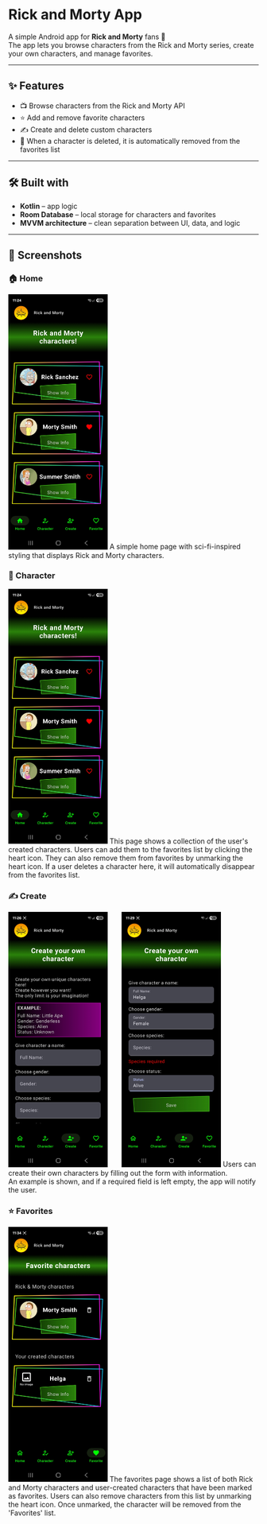 # Rick and Morty App

A simple Android app for **Rick and Morty** fans 🎉  
The app lets you browse characters from the Rick and Morty series, create your own characters, and manage favorites.

---

## ✨ Features
- 📺 Browse characters from the Rick and Morty API
- ⭐ Add and remove favorite characters
- ✍️ Create and delete custom characters
- 🔄 When a character is deleted, it is automatically removed from the favorites list

---

## 🛠️ Built with
- **Kotlin** – app logic
- **Room Database** – local storage for characters and favorites
- **MVVM architecture** – clean separation between UI, data, and logic

---

## 📸 Screenshots

### 🏠 Home
<img src="./docs/screenshots/RM_home.jpg" alt="Home" width="200" />
A simple home page with sci-fi-inspired styling that displays Rick and Morty characters.

### 👤 Character
<img src="./docs/screenshots/RM_home.jpg" alt="Character" width="200" />
This page shows a collection of the user's created characters.  
Users can add them to the favorites list by clicking the heart icon.  
They can also remove them from favorites by unmarking the heart icon.  
If a user deletes a character here, it will automatically disappear from the favorites list.


### ✍️ Create
<img src="./docs/screenshots/RM_create.jpg" alt="Create" width="200" style="margin-right:24px;" /> <img src="./docs/screenshots/RM_create-2.jpg" alt="Create 2" width="200" />
Users can create their own characters by filling out the form with information.  
An example is shown, and if a required field is left empty, the app will notify the user.

### ⭐ Favorites
<img src="./docs/screenshots/RM_fav.jpg" alt="Create 2" width="200" />
The favorites page shows a list of both Rick and Morty characters and user-created characters that have been marked as favorites.  
Users can also remove characters from this list by unmarking the heart icon. 
Once unmarked, the character will be removed from the 'Favorites' list.